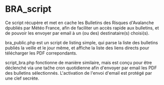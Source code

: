 # BRA_script
Ce script récupère et met en cache les Bulletins des Risques d'Avalanche dpubliés par Météo France, afin de faciliter un accès rapide aux bulletins, et de pouvoir les envoyer par email à un (ou des) destinataire(s) choisi(s).

bra_public.php est un script de listing simple, qui parse la liste des bulletins publiés la veille et le jour même, et affiche la liste des liens directs pour télécharger les PDF correpondants.

script_bra.php fonctionne de manière similaire, mais est conçu pour être déclenché via une taĉhe cron quotidienne afin d'envoyer par email les PDF des bulletins sélectionnés. L'activation de l'envoi d'email est protégé par une clef secrète.


